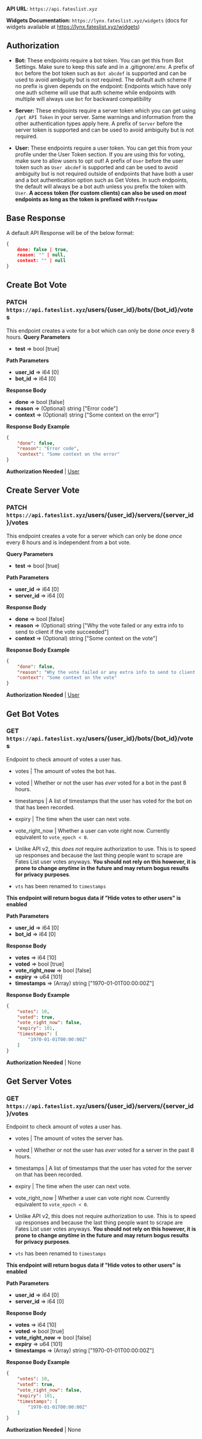 
**API URL**: ``https://api.fateslist.xyz``

**Widgets Documentation:** ``https://lynx.fateslist.xyz/widgets`` (docs for widgets available at https://lynx.fateslist.xyz/widgets)

## Authorization

- **Bot:** These endpoints require a bot token. 
You can get this from Bot Settings. Make sure to keep this safe and in 
a .gitignore/.env. A prefix of `Bot` before the bot token such as 
`Bot abcdef` is supported and can be used to avoid ambiguity but is not 
required. The default auth scheme if no prefix is given depends on the
endpoint: Endpoints which have only one auth scheme will use that auth 
scheme while endpoints with multiple will always use `Bot` for 
backward compatibility

- **Server:** These endpoints require a server
token which you can get using ``/get API Token`` in your server. 
Same warnings and information from the other authentication types 
apply here. A prefix of ``Server`` before the server token is 
supported and can be used to avoid ambiguity but is not required.

- **User:** These endpoints require a user token. You can get this 
from your profile under the User Token section. If you are using this 
for voting, make sure to allow users to opt out! A prefix of `User` 
before the user token such as `User abcdef` is supported and can be 
used to avoid ambiguity but is not required outside of endpoints that 
have both a user and a bot authentication option such as Get Votes. 
In such endpoints, the default will always be a bot auth unless 
you prefix the token with `User`. **A access token (for custom clients)
can also be used on *most* endpoints as long as the token is prefixed with 
``Frostpaw``**

## Base Response

A default API Response will be of the below format:

```json
{
    done: false | true,
    reason: "" | null,
    context: "" | null
}
```

## Create Bot Vote
### PATCH `https://api.fateslist.xyz`/users/{user_id}/bots/{bot_id}/votes
This endpoint creates a vote for a bot which can only be done *once* every 8 hours.
**Query Parameters**

- **test** => bool [true]




**Path Parameters**

- **user_id** => i64 [0]
- **bot_id** => i64 [0]





**Response Body**

- **done** => bool [false]
- **reason** => (Optional) string ["Error code"]
- **context** => (Optional) string ["Some context on the error"]



**Response Body Example**

```json
{
    "done": false,
    "reason": "Error code",
    "context": "Some context on the error"
}
```


**Authorization Needed** | [User](#authorization)


## Create Server Vote
### PATCH `https://api.fateslist.xyz`/users/{user_id}/servers/{server_id}/votes

This endpoint creates a vote for a server which can only be done *once* every 8 hours
and is independent from a bot vote.
                    
**Query Parameters**

- **test** => bool [true]




**Path Parameters**

- **user_id** => i64 [0]
- **server_id** => i64 [0]





**Response Body**

- **done** => bool [false]
- **reason** => (Optional) string ["Why the vote failed or any extra info to send to client if the vote succeeded"]
- **context** => (Optional) string ["Some context on the vote"]



**Response Body Example**

```json
{
    "done": false,
    "reason": "Why the vote failed or any extra info to send to client if the vote succeeded",
    "context": "Some context on the vote"
}
```


**Authorization Needed** | [User](#authorization)


## Get Bot Votes
### GET `https://api.fateslist.xyz`/users/{user_id}/bots/{bot_id}/votes

Endpoint to check amount of votes a user has.

- votes | The amount of votes the bot has.
- voted | Whether or not the user has *ever* voted for a bot in the past 8 hours.
- timestamps | A list of timestamps that the user has voted for the bot on that has been recorded.
- expiry | The time when the user can next vote.
- vote_right_now | Whether a user can vote right now. Currently equivalent to `vote_epoch < 0`.

- Unlike API v2, this *does not* require authorization to use. This is to speed up responses and 
because the last thing people want to scrape are Fates List user votes anyways. **You should not rely on
this however, it is prone to change *anytime* in the future and may return bogus results for privacy purposes**.
- ``vts`` has been renamed to ``timestamps``

**This endpoint will return bogus data if "Hide votes to other users" is enabled**

**Path Parameters**

- **user_id** => i64 [0]
- **bot_id** => i64 [0]





**Response Body**

- **votes** => i64 [10]
- **voted** => bool [true]
- **vote_right_now** => bool [false]
- **expiry** => u64 [101]
- **timestamps** => (Array) string ["1970-01-01T00:00:00Z"]



**Response Body Example**

```json
{
    "votes": 10,
    "voted": true,
    "vote_right_now": false,
    "expiry": 101,
    "timestamps": [
        "1970-01-01T00:00:00Z"
    ]
}
```


**Authorization Needed** | None


## Get Server Votes
### GET `https://api.fateslist.xyz`/users/{user_id}/servers/{server_id}/votes

Endpoint to check amount of votes a user has.

- votes | The amount of votes the server has.
- voted | Whether or not the user has *ever* voted for a server in the past 8 hours.
- timestamps | A list of timestamps that the user has voted for the server on that has been recorded.
- expiry | The time when the user can next vote.
- vote_right_now | Whether a user can vote right now. Currently equivalent to `vote_epoch < 0`.
                
- Unlike API v2, this does not require authorization to use. This is to speed up responses and 
because the last thing people want to scrape are Fates List user votes anyways. **You should not rely on
this however, it is prone to change *anytime* in the future and may return bogus results for privacy purposes**.
- ``vts`` has been renamed to ``timestamps``

**This endpoint will return bogus data if "Hide votes to other users" is enabled**

**Path Parameters**

- **user_id** => i64 [0]
- **server_id** => i64 [0]





**Response Body**

- **votes** => i64 [10]
- **voted** => bool [true]
- **vote_right_now** => bool [false]
- **expiry** => u64 [101]
- **timestamps** => (Array) string ["1970-01-01T00:00:00Z"]



**Response Body Example**

```json
{
    "votes": 10,
    "voted": true,
    "vote_right_now": false,
    "expiry": 101,
    "timestamps": [
        "1970-01-01T00:00:00Z"
    ]
}
```


**Authorization Needed** | None


